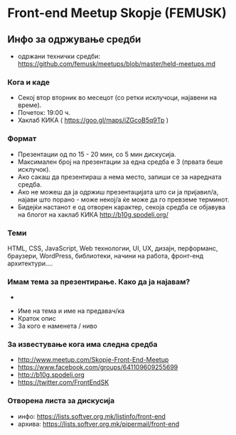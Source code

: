 # Front-end Meetup Skopje (FEMUSK)

## Инфо за одржување средби

- одржани технички средби: https://github.com/femusk/meetups/blob/master/held-meetups.md

### Кога и каде

- Секој втор вторник во месецот (со ретки исклучоци, најавени на време).
- Почеток: 19:00 ч.
- Хаклаб КИКА ( https://goo.gl/maps/iZGcoB5q9Tp )

### Формат

- Презентации од по 15 - 20 мин, со 5 мин дискусија.
- Максимален број на презентации за една средба е 3 (првата беше исклучок).
- Ако сакаш да презентираш а нема место, запиши се за наредната средба.
- Ако не можеш да ја одржиш презентацијата што си ја пријавил/а, најави што порано - може некој/а ќе може да го превземе терминот.
- Бидејќи настанот е од отворен карактер, секоја средба се објавува на блогот на хаклаб КИКА http://b10g.spodeli.org/

### Теми

HTML, CSS, JavaScript, Web технологии, UI, UX, дизајн, перформанс, браузери, WordPress, библиотеки, начини на работа, фронт-енд архитектури....

### Имам тема за презентирање. Како да ја најавам?

- ~~~Во отворен документ на адреса: http://piratepad.net/yyU20gfYrf~~~
- Име на тема и име на предавач/ка
- Краток опис
- За кого е наменета / ниво

### За известување кога има следна средба

- http://www.meetup.com/Skopje-Front-End-Meetup
- https://www.facebook.com/groups/641109609255699
- http://b10g.spodeli.org
- https://twitter.com/FrontEndSK

### Отворена листа за дискусија

- инфо: https://lists.softver.org.mk/listinfo/front-end
- архива: https://lists.softver.org.mk/pipermail/front-end
